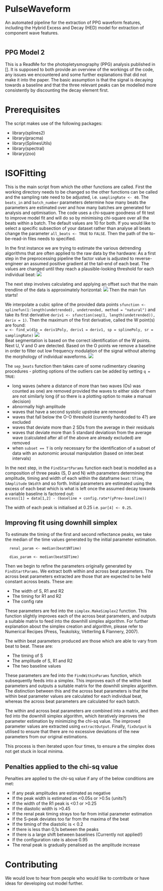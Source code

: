 # PulseWaveform
An automated pipeline for the extraction of PPG waveform features, including the Hybrid Excess and Decay (HED) model for extraction of component wave features.


```{r setup, include=FALSE}
```

## PPG Model 2

This is a ReadMe for the photopletysmography (PPG) analysis published in []. It is supposed to both provide an overview of the workings of the code, any issues we encountered and some further explanations that did not make it into the paper. The basic assumption is that the signal is decaying towards a baseline and that the three relevant peaks can be modelled more consistently by discounting the decay element first. 

# Prerequisites
The script makes use of the following packages:  
- library(splines2)  
- library(pracma)  
- library(SplinesUtils)    
- library(spectral)
- library(zoo)

# ISOFitting
This is the main script from which the other functions are called. First the working directory needs to be changed so the other functions can be called and the sampling rate need to be adjusted, i.e. `samplingRate <- 40`. The `beats_in` and `batch_number` parameters determine how many beats the parameters are estimated over and how many batches are generated for analysis and optimisation. The code uses a chi-square goodness of fit test to improve model fit and will do so by minimising chi-square over all the beats within a batch. The default values are 10 for both.
If you would like to select a specific subsection of your dataset rather than analyse all beats change the parameter `all_beats <- TRUE` to `FALSE`.
Then the path of the to-be-read-in files needs to specified. 


In the first instance we are trying to estimate the various detrending algorithms that are often applied to the raw data by the hardware: As a first step in the preprocessing pipeline the factor value is adjusted to reverse-engineer an assumed positive gradient at the tail-end of each beat. The values are changed until they reach a plausible-looking threshold for each individual beat: 
![](factorvalue.png)


The next step involves calculating and applying an offset such that the main trendline of the data is approximately horizontal:
![](offset1.png)
Then the main fun starts!

We interpolate a cubic spline of the provided data points 
`sfunction <- splinefun(1:length(undetrended), undetrended, method = "natural")`
and take its first derivative
`deriv1 <- sfunction(seq(1, length(undetrended)), deriv = 1)`. 
Then the maximum of the first derivative, called the W point(s) are found:  
`w <- find_w(d1p = deriv1Poly, deriv1 = deriv1, sp = splinePoly, sr = samplingRate)`
![](Wpoint.png)  
Beat segmentation is based on the correct identification of the W points.  
Next U, V and O are detected.
Based on the O points we remove a baseline in order to filter out low frequency modulation of the signal without altering the morphology of individual waveforms. 
![](baseline.png)  
 
The `sep_beats` function then takes care of some rudimentary cleaning procedures - plotting options of the outliers can be added by setting `q = TRUE`:   
- long waves (where a distance of more than two waves (Os) was counted as one) are removed  provided the waves to either side of them are not similarly long (if so there is a plotting option to make a manual decision)
- abnormally high amplitude
- waves that have a second systolic upstroke are removed  
- waves that fall below the O-O threshold (currently hardcoded to 4?) are excluded  
- waves that deviate more than 2 SDs from the average in their residuals
- waves that deviate more than 5 standard deviatiosn from the average wave (calculated after all of the above are already excluded) are removed  
- when `subset == T` is only necessary for the identification of a subset of data with an autonomic arousal manipulation (based on inter.beat intervals)  

In the next step, in the `FindStartParams` function each beat is modelled as a composition of three peaks (S, D and N) with parameters determining the amplitude, timing and width of each within the dataframe `beat`: `STime`, `SAmplitude` `SWidth` and so forth. Initial parameters are estimated using the excess of each beat which is what is left once the assumed decay towards a variable baseline is factored out:     
`excess[1] = data[1,2] - (baseline + config.rate*(yPrev-baseline))`

The width of each peak is initialised at 0.25 i.e. `par[4] <- 0.25`. 


## Improving fit using downhill simplex

To estimate the timing of the first and second reflectance peaks, we take the median of the time values generated by the initial parameter estimation.

`  renal_param <- median(beat$NTime)`

`  dias_param <- median(beat$DTime)`

Then we begin to refine the parameters originally generated by `FindStartParams`. We extract both within and across beat parameters. 
The across beat parameters extracted are those that are expected to be held constant across beats. These are:

- The width of S, R1 and R2
- The timing for R1 and R2
- The config rate

These parameters are fed into the `simplex.MakeSimplex2` function. This function slightly improves each of the across beat parameters, and outputs a suitable matrix to feed into the downhill simplex algorithm. For further explanation about the simplex creation and algorithm, please refer to Numerical Recipes (Press, Teukolsky, Vetterling & Flannery, 2007).

The within beat parameters produced are those which are able to vary from beat to beat. These are:

- The timing of S
- The amplitude of S, R1 and R2
- The two baseline values 

These parameters are fed into the `FindWithinParams` function, which subsequently feeds into a simplex. This improves each of the within beat parameters and outputs a suitable matrix for the downhill simplex algorithm. The distinction between this and the across beat parameters is that the within beat parameter values are calculated for each individual beat, whereas the across beat parameters are calculated for each batch.

The within and across beat parameters are combined into a matrix, and then fed into the downhill simplex algorithm, which iteratively improves the parameter estimation by minimizing the chi-sq value. The improved parameter values are extracted using `extractOutput`. Finally, `fixOutput` is utilised to ensure that there are no excessive deviations of the new parameters from our original estimations.

This process is then iterated upon four times, to ensure a the simplex does not get stuck in local minima. 


## Penalties applied to the chi-sq value
Penalties are applied to the chi-sq value if any of the below conditions are met: 

- If any peak amplitudes are estimated as negative 
- If the peak width is estimated as <0.05s or >0.5s (units?) 
- If the width of the R1 peak is <0.1 or >0.25
- If the diastolic width is >0.45
- If the renal peak timing strays too far from initial parameter estimation
- If the S-peak deviates too far from the maxima of the beat
- If the timing of the diastolic is < 0.2
- If there is less than 0,1s between the peaks
- If there is a large shift between baselines (Currently not applied!)
- If the configuration rate is above 0.95
- The renal peak is gradually penalised as the amplitude increase

# Contributing 
We would love to hear from people who would like to contribute or have ideas for developing out model further. 
